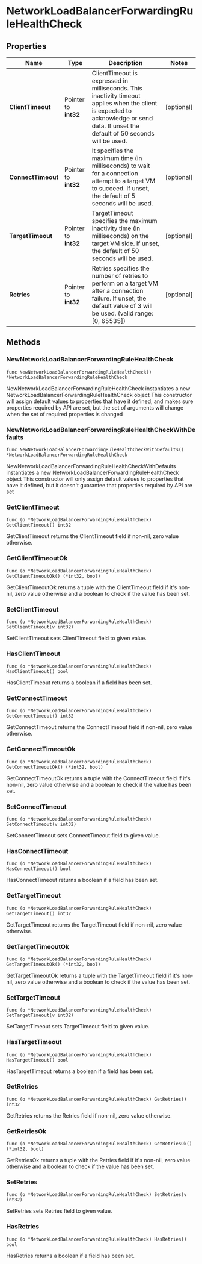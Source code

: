 # NetworkLoadBalancerForwardingRuleHealthCheck

## Properties

|Name | Type | Description | Notes|
|------------ | ------------- | ------------- | -------------|
|**ClientTimeout** | Pointer to **int32** | ClientTimeout is expressed in milliseconds. This inactivity timeout applies when the client is expected to acknowledge or send data. If unset the default of 50 seconds will be used. | [optional] |
|**ConnectTimeout** | Pointer to **int32** | It specifies the maximum time (in milliseconds) to wait for a connection attempt to a target VM to succeed. If unset, the default of 5 seconds will be used. | [optional] |
|**TargetTimeout** | Pointer to **int32** | TargetTimeout specifies the maximum inactivity time (in milliseconds) on the target VM side. If unset, the default of 50 seconds will be used. | [optional] |
|**Retries** | Pointer to **int32** | Retries specifies the number of retries to perform on a target VM after a connection failure. If unset, the default value of 3 will be used. (valid range: [0, 65535]) | [optional] |

## Methods

### NewNetworkLoadBalancerForwardingRuleHealthCheck

`func NewNetworkLoadBalancerForwardingRuleHealthCheck() *NetworkLoadBalancerForwardingRuleHealthCheck`

NewNetworkLoadBalancerForwardingRuleHealthCheck instantiates a new NetworkLoadBalancerForwardingRuleHealthCheck object
This constructor will assign default values to properties that have it defined,
and makes sure properties required by API are set, but the set of arguments
will change when the set of required properties is changed

### NewNetworkLoadBalancerForwardingRuleHealthCheckWithDefaults

`func NewNetworkLoadBalancerForwardingRuleHealthCheckWithDefaults() *NetworkLoadBalancerForwardingRuleHealthCheck`

NewNetworkLoadBalancerForwardingRuleHealthCheckWithDefaults instantiates a new NetworkLoadBalancerForwardingRuleHealthCheck object
This constructor will only assign default values to properties that have it defined,
but it doesn't guarantee that properties required by API are set

### GetClientTimeout

`func (o *NetworkLoadBalancerForwardingRuleHealthCheck) GetClientTimeout() int32`

GetClientTimeout returns the ClientTimeout field if non-nil, zero value otherwise.

### GetClientTimeoutOk

`func (o *NetworkLoadBalancerForwardingRuleHealthCheck) GetClientTimeoutOk() (*int32, bool)`

GetClientTimeoutOk returns a tuple with the ClientTimeout field if it's non-nil, zero value otherwise
and a boolean to check if the value has been set.

### SetClientTimeout

`func (o *NetworkLoadBalancerForwardingRuleHealthCheck) SetClientTimeout(v int32)`

SetClientTimeout sets ClientTimeout field to given value.

### HasClientTimeout

`func (o *NetworkLoadBalancerForwardingRuleHealthCheck) HasClientTimeout() bool`

HasClientTimeout returns a boolean if a field has been set.

### GetConnectTimeout

`func (o *NetworkLoadBalancerForwardingRuleHealthCheck) GetConnectTimeout() int32`

GetConnectTimeout returns the ConnectTimeout field if non-nil, zero value otherwise.

### GetConnectTimeoutOk

`func (o *NetworkLoadBalancerForwardingRuleHealthCheck) GetConnectTimeoutOk() (*int32, bool)`

GetConnectTimeoutOk returns a tuple with the ConnectTimeout field if it's non-nil, zero value otherwise
and a boolean to check if the value has been set.

### SetConnectTimeout

`func (o *NetworkLoadBalancerForwardingRuleHealthCheck) SetConnectTimeout(v int32)`

SetConnectTimeout sets ConnectTimeout field to given value.

### HasConnectTimeout

`func (o *NetworkLoadBalancerForwardingRuleHealthCheck) HasConnectTimeout() bool`

HasConnectTimeout returns a boolean if a field has been set.

### GetTargetTimeout

`func (o *NetworkLoadBalancerForwardingRuleHealthCheck) GetTargetTimeout() int32`

GetTargetTimeout returns the TargetTimeout field if non-nil, zero value otherwise.

### GetTargetTimeoutOk

`func (o *NetworkLoadBalancerForwardingRuleHealthCheck) GetTargetTimeoutOk() (*int32, bool)`

GetTargetTimeoutOk returns a tuple with the TargetTimeout field if it's non-nil, zero value otherwise
and a boolean to check if the value has been set.

### SetTargetTimeout

`func (o *NetworkLoadBalancerForwardingRuleHealthCheck) SetTargetTimeout(v int32)`

SetTargetTimeout sets TargetTimeout field to given value.

### HasTargetTimeout

`func (o *NetworkLoadBalancerForwardingRuleHealthCheck) HasTargetTimeout() bool`

HasTargetTimeout returns a boolean if a field has been set.

### GetRetries

`func (o *NetworkLoadBalancerForwardingRuleHealthCheck) GetRetries() int32`

GetRetries returns the Retries field if non-nil, zero value otherwise.

### GetRetriesOk

`func (o *NetworkLoadBalancerForwardingRuleHealthCheck) GetRetriesOk() (*int32, bool)`

GetRetriesOk returns a tuple with the Retries field if it's non-nil, zero value otherwise
and a boolean to check if the value has been set.

### SetRetries

`func (o *NetworkLoadBalancerForwardingRuleHealthCheck) SetRetries(v int32)`

SetRetries sets Retries field to given value.

### HasRetries

`func (o *NetworkLoadBalancerForwardingRuleHealthCheck) HasRetries() bool`

HasRetries returns a boolean if a field has been set.



